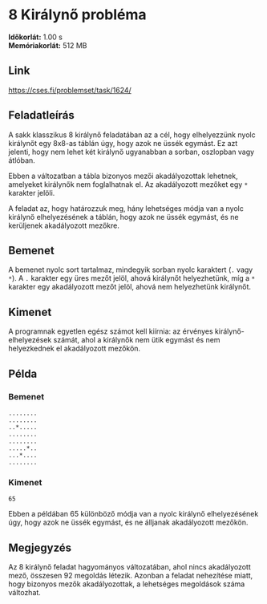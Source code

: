 
# 8 Királynő probléma
**Időkorlát:** 1.00 s  
**Memóriakorlát:** 512 MB


## Link
https://cses.fi/problemset/task/1624/

## Feladatleírás

A sakk klasszikus 8 királynő feladatában az a cél, hogy elhelyezzünk nyolc királynőt egy 8x8-as táblán úgy, hogy azok ne üssék egymást. Ez azt jelenti, hogy nem lehet két királynő ugyanabban a sorban, oszlopban vagy átlóban.

Ebben a változatban a tábla bizonyos mezői akadályozottak lehetnek, amelyeket királynők nem foglalhatnak el. Az akadályozott mezőket egy `*` karakter jelöli.

A feladat az, hogy határozzuk meg, hány lehetséges módja van a nyolc királynő elhelyezésének a táblán, hogy azok ne üssék egymást, és ne kerüljenek akadályozott mezőkre.

## Bemenet

A bemenet nyolc sort tartalmaz, mindegyik sorban nyolc karaktert (`.` vagy `*`). A `.` karakter egy üres mezőt jelöl, ahová királynőt helyezhetünk, míg a `*` karakter egy akadályozott mezőt jelöl, ahová nem helyezhetünk királynőt.

## Kimenet

A programnak egyetlen egész számot kell kiírnia: az érvényes királynő-elhelyezések számát, ahol a királynők nem ütik egymást és nem helyezkednek el akadályozott mezőkön.

## Példa

### Bemenet
```
........
........
..*.....
........
........
.....*..
...*....
........
```

### Kimenet
```
65
```

Ebben a példában 65 különböző módja van a nyolc királynő elhelyezésének úgy, hogy azok ne üssék egymást, és ne álljanak akadályozott mezőkön.

## Megjegyzés

Az 8 királynő feladat hagyományos változatában, ahol nincs akadályozott mező, összesen 92 megoldás létezik. Azonban a feladat nehezítése miatt, hogy bizonyos mezők akadályozottak, a lehetséges megoldások száma változhat.

